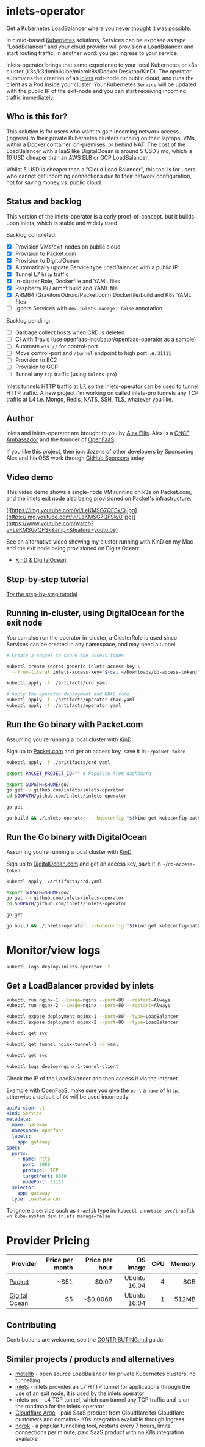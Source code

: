 # inlets-operator

Get a Kubernetes LoadBalancer where you never thought it was possible.

In cloud-based [Kubernetes](https://kubernetes.io/) solutions, Services can be exposed as type "LoadBalancer" and your cloud provider will provision a LoadBalancer and start routing traffic, in another word: you get ingress to your service.

inlets-operator brings that same experience to your local Kubernetes or k3s cluster (k3s/k3d/minikube/microk8s/Docker Desktop/KinD). The operator automates the creation of an [inlets](https://inlets.dev) exit-node on public cloud, and runs the client as a Pod inside your cluster. Your Kubernetes `Service` will be updated with the public IP of the exit-node and you can start receiving incoming traffic immediately.

## Who is this for?

This solution is for users who want to gain incoming network access (ingress) to their private Kubernetes clusters running on their laptops, VMs, within a Docker container, on-premises, or behind NAT. The cost of the LoadBalancer with a IaaS like DigitalOcean is around 5 USD / mo, which is 10 USD cheaper than an AWS ELB or GCP LoadBalancer.

Whilst 5 USD is cheaper than a "Cloud Load Balancer", this tool is for users who cannot get incoming connections due to their network configuration, not for saving money vs. public cloud.

## Status and backlog

This version of the inlets-operator is a early proof-of-concept, but it builds upon inlets, which is stable and widely used.

Backlog completed:
- [x] Provision VMs/exit-nodes on public cloud
- [x] Provision to [Packet.com](https://packet.com)
- [x] Provision to DigitalOcean
- [x] Automatically update Service type LoadBalancer with a public IP
- [x] Tunnel L7 `http` traffic
- [x] In-cluster Role, Dockerfile and YAML files
- [x] Raspberry Pi / armhf build and YAML file
- [x] ARM64 (Graviton/Odroid/Packet.com) Dockerfile/build and K8s YAML files
- [ ] Ignore Services with `dev.inlets.manage: false` annotation

Backlog pending:
- [ ] Garbage collect hosts when CRD is deleted
- [ ] CI with Travis (use openfaas-incubator/openfaas-operator as a sample)
- [ ] Automate `wss://` for control-port
- [ ] Move control-port and `/tunnel` endpoint to high port i.e. `31111`
- [ ] Provision to EC2
- [ ] Provision to GCP
- [ ] Tunnel any `tcp` traffic (using `inlets-pro`)

Inlets tunnels HTTP traffic at L7, so the inlets-operator can be used to tunnel HTTP traffic. A new project I'm working on called inlets-pro tunnels any TCP traffic at L4 i.e. Mongo, Redis, NATS, SSH, TLS, whatever you like.

## Author

inlets and inlets-operator are brought to you by [Alex Ellis](https://twitter.com/alexellisuk). Alex is a [CNCF Ambassador](https://www.cncf.io/people/ambassadors/) and the founder of [OpenFaaS](https://github.com/openfaas/faas/).

If you like this project, then join dozens of other developers by Sponsoring Alex and his OSS work through [GitHub Sponsors](https://github.com/users/alexellis/sponsorship) today.

## Video demo

This video demo shows a single-node VM running on k3s on Packet.com, and the inlets exit node also being provisioned on Packet's infrastructure.

[![https://img.youtube.com/vi/LeKMSG7QFSk/0.jpg](https://img.youtube.com/vi/LeKMSG7QFSk/0.jpg)](https://www.youtube.com/watch?v=LeKMSG7QFSk&amp=&feature=youtu.be)

See an alternative video showing my cluster running with KinD on my Mac and the exit node being provisioned on DigitalOcean:

* [KinD & DigitalOcean](https://youtu.be/c6DTrNk9zRk).

## Step-by-step tutorial

[Try the step-by-step tutorial](https://blog.alexellis.io/ingress-for-your-local-kubernetes-cluster/)

## Running in-cluster, using DigitalOcean for the exit node

You can also run the operator in-cluster, a ClusterRole is used since Services can be created in any namespace, and may need a tunnel.

```sh
# Create a secret to store the access token

kubectl create secret generic inlets-access-key \
  --from-literal inlets-access-key="$(cat ~/Downloads/do-access-token)"

kubectl apply -f ./artifacts/crd.yaml

# Apply the operator deployment and RBAC role
kubectl apply -f ./artifacts/operator-rbac.yaml
kubectl apply -f ./artifacts/operator.yaml
```

## Run the Go binary with Packet.com

Assuming you're running a local cluster with [KinD](https://github.com/kubernetes-sigs/kind):

Sign up to [Packet.com](https://packet.com) and get an access key, save it in `~/packet-token`

```sh
kubectl apply -f ./aritifacts/crd.yaml

export PACKET_PROJECT_ID=""	# Populate from dashboard

export GOPATH=$HOME/go/
go get -u github.com/inlets/inlets-operator
cd $GOPATH/github.com/inlets/inlets-operator

go get

go build && ./inlets-operator  --kubeconfig "$(kind get kubeconfig-path --name="kind")" --access-key=$(cat ~/packet-token) --project-id="${PACKET_PROJECT_ID}"
```

## Run the Go binary with DigitalOcean

Assuming you're running a local cluster with [KinD](https://github.com/kubernetes-sigs/kind):

Sign up to [DigitalOcean.com](https://DigitalOcean.com) and get an access key, save it in `~/do-access-token`.

```sh
kubectl apply ./aritifacts/crd.yaml

export GOPATH=$HOME/go/
go get -u github.com/inlets/inlets-operator
cd $GOPATH/github.com/inlets/inlets-operator

go get

go build && ./inlets-operator  --kubeconfig "$(kind get kubeconfig-path --name="kind")" --access-key=$(cat ~/do-access-token) --provider digitalocean
```

# Monitor/view logs

```sh
kubectl logs deploy/inlets-operator -f
```

## Get a LoadBalancer provided by inlets

```sh
kubectl run nginx-1 --image=nginx --port=80 --restart=Always
kubectl run nginx-2 --image=nginx --port=80 --restart=Always

kubectl expose deployment nginx-1 --port=80 --type=LoadBalancer
kubectl expose deployment nginx-2 --port=80 --type=LoadBalancer

kubectl get svc

kubectl get tunnel nginx-tunnel-1 -o yaml

kubectl get svc

kubectl logs deploy/nginx-1-tunnel-client
```

Check the IP of the LoadBalancer and then access it via the Internet.

Example with OpenFaaS, make sure you give the `port` a `name` of `http`, otherwise a default of `80` will be used incorrectly.

```yaml
apiVersion: v1
kind: Service
metadata:
  name: gateway
  namespace: openfaas
  labels:
    app: gateway
spec:
  ports:
    - name: http
      port: 8080
      protocol: TCP
      targetPort: 8080
      nodePort: 31112
  selector:
    app: gateway
  type: LoadBalancer
  ```

To ignore a service such as `traefik` type in: `kubectl annotate svc/traefik -n kube-system dev.inlets.manage=false`

# Provider Pricing

| Provider                                                       | Price per month | Price per hour |  OS image    | CPU | Memory |
| -------------------------------------------------------------- | --------------: | -------------: | -----------: | --: | -----: |
| [Packet](https://www.packet.com/cloud/servers/t1-small/)       | ~$51            | $0.07          | Ubuntu 16.04 | 4   | 8GB    |
| [Digital Ocean](https://www.digitalocean.com/pricing/#Compute) | $5              | ~$0.0068       | Ubuntu 16.04 | 1   | 512MB  |

## Contributing

Contributions are welcome, see the [CONTRIBUTING.md](CONTRIBUTING.md) guide.

## Similar projects / products and alternatives

* [metallb](https://github.com/danderson/metallb) - open source LoadBalancer for private Kubernetes clusters, no tunnelling.
* [inlets](https://inlets.dev) - inlets provides an L7 HTTP tunnel for applications through the use of an exit node, it is used by the inlets operator
* inlets pro - L4 TCP tunnel, which can tunnel any TCP traffic and is on the roadmap for the inlets-operator
* [Cloudflare Argo](https://www.cloudflare.com/en-gb/products/argo-tunnel/) - paid SaaS product from Cloudflare for Cloudflare customers and domains - K8s integration available through Ingress
* [ngrok](https://ngrok.com) - a popular tunnelling tool, restarts every 7 hours, limits connections per minute, paid SaaS product with no K8s integration available

